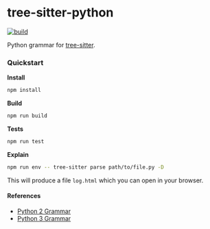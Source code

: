 tree-sitter-python
==================

[![build](https://github.com/tree-sitter/tree-sitter-python/actions/workflows/ci.yml/badge.svg)](https://github.com/tree-sitter/tree-sitter-python/actions/workflows/ci.yml)

Python grammar for [tree-sitter][].

[tree-sitter]: https://github.com/tree-sitter/tree-sitter

### Quickstart

**Install**
```sh
npm install
```

**Build**
```sh
npm run build
```

**Tests**
```sh
npm run test
```

**Explain**
```sh
npm run env -- tree-sitter parse path/to/file.py -D
```

This will produce a file `log.html` which you can open in your browser.

#### References

* [Python 2 Grammar](https://docs.python.org/2/reference/grammar.html)
* [Python 3 Grammar](https://docs.python.org/3/reference/grammar.html)
